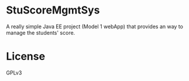 # StuScoreMgmtSys
A really simple Java EE project (Model 1 webApp) that provides an way to manage the students' score.

# License
GPLv3